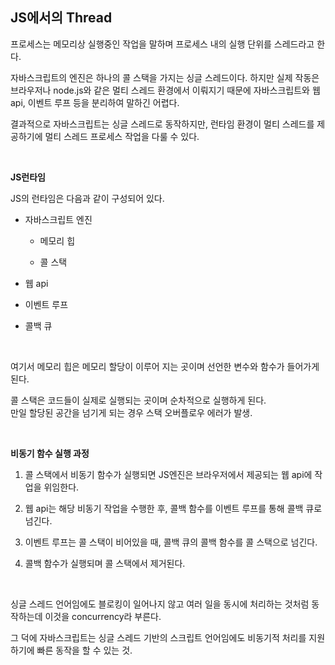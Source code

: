 ## JS에서의 Thread

프로세스는 메모리상 실행중인 작업을 말하며 프로세스 내의 실행 단위를 스레드라고 한다.

자바스크립트의 엔진은 하나의 콜 스택을 가지는 싱글 스레드이다. 하지만 실제 작동은 브라우저나 node.js와 같은 멀티 스레드 환경에서 이뤄지기 때문에 자바스크립트와 웹api, 이벤트 루프 등을 분리하여 말하긴 어렵다.

결과적으로 자바스크립트는 싱글 스레드로 동작하지만, 런타임 환경이 멀티 스레드를 제공하기에 멀티 스레드 프로세스 작업을 다룰 수 있다.

<br>

**JS런타임**

JS의 런타임은 다음과 같이 구성되어 있다.

- 자바스크립트 엔진

  - 메모리 힙

  - 콜 스택

- 웹 api

- 이벤트 루프

- 콜백 큐

<br>

여기서 메모리 힙은 메모리 할당이 이루어 지는 곳이며 선언한 변수와 함수가 들어가게 된다.

콜 스택은 코드들이 실제로 실행되는 곳이며 순차적으로 실행하게 된다.  
만일 할당된 공간을 넘기게 되는 경우 스택 오버플로우 에러가 발생.

<br>

**비동기 함수 실행 과정**

1. 콜 스택에서 비동기 함수가 실행되면 JS엔진은 브라우저에서 제공되는 웹 api에 작업을 위임한다.

2. 웹 api는 해당 비동기 작업을 수행한 후, 콜백 함수를 이벤트 루프를 통해 콜백 큐로 넘긴다.

3. 이벤트 루프는 콜 스택이 비어있을 때, 콜백 큐의 콜백 함수를 콜 스택으로 넘긴다.

4. 콜백 함수가 실행되며 콜 스택에서 제거된다.

<br>

싱글 스레드 언어임에도 블로킹이 일어나지 않고 여러 일을 동시에 처리하는 것처럼 동작하는데 이것을 concurrency라 부른다.

그 덕에 자바스크립트는 싱글 스레드 기반의 스크립트 언어임에도 비동기적 처리를 지원하기에 빠른 동작을 할 수 있는 것.
